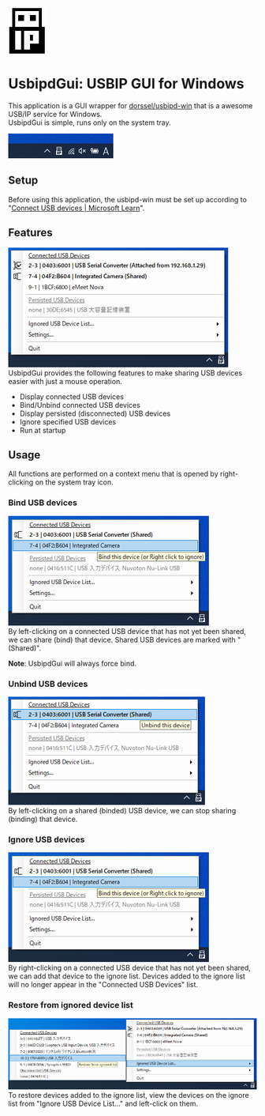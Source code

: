 ![](images/UsbipdGuiIcon.png)

# UsbipdGui: USBIP GUI for Windows
This application is a GUI wrapper for [dorssel/usbipd-win](https://github.com/dorssel/usbipd-win) that is a awesome USB/IP service for Windows.  
UsbipdGui is simple, runs only on the system tray.

![](images/Screenshot_SystemTrayIcon.png)

## Setup
Before using this application, the usbipd-win must be set up according to "[Connect USB devices | Microsoft Learn](https://learn.microsoft.com/en-us/windows/wsl/connect-usb)".

## Features
![](images/Screenshot_ContextMenuOpen.png)  
UsbipdGui provides the following features to make sharing USB devices easier with just a mouse operation.

- Display connected USB devices
- Bind/Unbind connected USB devices
- Display persisted (disconnected) USB devices
- Ignore specified USB devices
- Run at startup

## Usage
All functions are performed on a context menu that is opened by right-clicking on the system tray icon.

### Bind USB devices
![](images/Screenshot_BindDevice.png)  
By left-clicking on a connected USB device that has not yet been shared, we can share (bind) that device.
Shared USB devices are marked with "(Shared)".  

**Note**: UsbipdGui will always force bind.

### Unbind USB devices
![](images/Screenshot_UnbindDevice.png)  
By left-clicking on a shared (binded) USB device, we can stop sharing (binding) that device.

### Ignore USB devices
![](images/Screenshot_BindDevice.png)  
By right-clicking on a connected USB device that has not yet been shared, we can add that device to the ignore list.
Devices added to the ignore list will no longer appear in the "Connected USB Devices" list.

### Restore from ignored device list
![](images/Screenshot_IgnoredDeviceList.png)  
To restore devices added to the ignore list, view the devices on the ignore list from "Ignore USB Device List..." and left-click on them.
